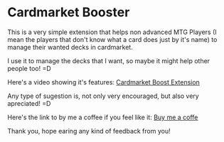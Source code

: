 # Cardmarket Booster

This is a very simple extension that helps non advanced MTG Players (I mean the players that don't know what a card does just by it's name) to manage their wanted decks in cardmarket.

I use it to manage the decks that I want, so maybe it might help other people too! =D

Here's a video showing it's features: [Cardmarket Boost Extension](https://www.youtube.com/watch?v=iXx8yjd6QD4)

Any type of sugestion is, not only very encouraged, but also very apreciated! =D

Here's the link to by me a coffee if you feel like it: [Buy me a coffe](https://www.buymeacoffee.com/app/dashboard)

Thank you, hope earing any kind of feedback from you!